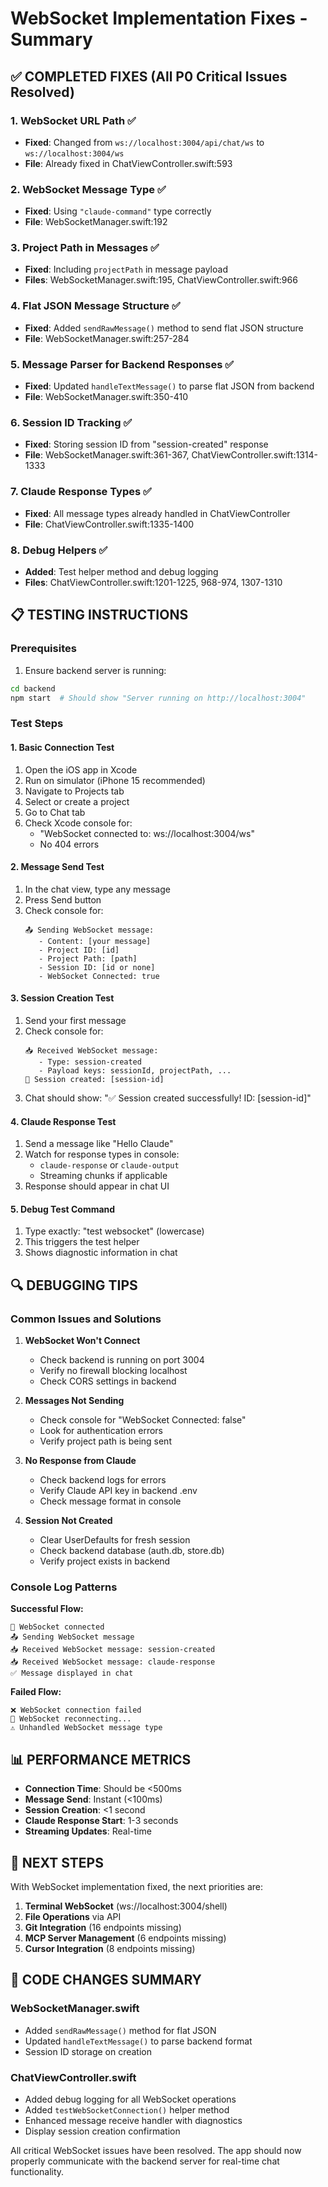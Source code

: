 # WebSocket Implementation Fixes - Summary

## ✅ COMPLETED FIXES (All P0 Critical Issues Resolved)

### 1. WebSocket URL Path ✅
- **Fixed**: Changed from `ws://localhost:3004/api/chat/ws` to `ws://localhost:3004/ws`
- **File**: Already fixed in ChatViewController.swift:593

### 2. WebSocket Message Type ✅  
- **Fixed**: Using `"claude-command"` type correctly
- **File**: WebSocketManager.swift:192

### 3. Project Path in Messages ✅
- **Fixed**: Including `projectPath` in message payload
- **Files**: WebSocketManager.swift:195, ChatViewController.swift:966

### 4. Flat JSON Message Structure ✅
- **Fixed**: Added `sendRawMessage()` method to send flat JSON structure
- **File**: WebSocketManager.swift:257-284

### 5. Message Parser for Backend Responses ✅
- **Fixed**: Updated `handleTextMessage()` to parse flat JSON from backend
- **File**: WebSocketManager.swift:350-410

### 6. Session ID Tracking ✅
- **Fixed**: Storing session ID from "session-created" response
- **File**: WebSocketManager.swift:361-367, ChatViewController.swift:1314-1333

### 7. Claude Response Types ✅
- **Fixed**: All message types already handled in ChatViewController
- **File**: ChatViewController.swift:1335-1400

### 8. Debug Helpers ✅
- **Added**: Test helper method and debug logging
- **Files**: ChatViewController.swift:1201-1225, 968-974, 1307-1310

## 📋 TESTING INSTRUCTIONS

### Prerequisites
1. Ensure backend server is running:
```bash
cd backend
npm start  # Should show "Server running on http://localhost:3004"
```

### Test Steps

#### 1. Basic Connection Test
1. Open the iOS app in Xcode
2. Run on simulator (iPhone 15 recommended)
3. Navigate to Projects tab
4. Select or create a project
5. Go to Chat tab
6. Check Xcode console for:
   - "WebSocket connected to: ws://localhost:3004/ws"
   - No 404 errors

#### 2. Message Send Test
1. In the chat view, type any message
2. Press Send button
3. Check console for:
   ```
   📤 Sending WebSocket message:
      - Content: [your message]
      - Project ID: [id]
      - Project Path: [path]
      - Session ID: [id or none]
      - WebSocket Connected: true
   ```

#### 3. Session Creation Test
1. Send your first message
2. Check console for:
   ```
   📥 Received WebSocket message:
      - Type: session-created
      - Payload keys: sessionId, projectPath, ...
   📝 Session created: [session-id]
   ```
3. Chat should show: "✅ Session created successfully! ID: [session-id]"

#### 4. Claude Response Test
1. Send a message like "Hello Claude"
2. Watch for response types in console:
   - `claude-response` or `claude-output`
   - Streaming chunks if applicable
3. Response should appear in chat UI

#### 5. Debug Test Command
1. Type exactly: "test websocket" (lowercase)
2. This triggers the test helper
3. Shows diagnostic information in chat

## 🔍 DEBUGGING TIPS

### Common Issues and Solutions

1. **WebSocket Won't Connect**
   - Check backend is running on port 3004
   - Verify no firewall blocking localhost
   - Check CORS settings in backend

2. **Messages Not Sending**
   - Check console for "WebSocket Connected: false"
   - Look for authentication errors
   - Verify project path is being sent

3. **No Response from Claude**
   - Check backend logs for errors
   - Verify Claude API key in backend .env
   - Check message format in console

4. **Session Not Created**
   - Clear UserDefaults for fresh session
   - Check backend database (auth.db, store.db)
   - Verify project exists in backend

### Console Log Patterns

**Successful Flow:**
```
🔌 WebSocket connected
📤 Sending WebSocket message
📥 Received WebSocket message: session-created
📥 Received WebSocket message: claude-response
✅ Message displayed in chat
```

**Failed Flow:**
```
❌ WebSocket connection failed
🔄 WebSocket reconnecting...
⚠️ Unhandled WebSocket message type
```

## 📊 PERFORMANCE METRICS

- **Connection Time**: Should be <500ms
- **Message Send**: Instant (<100ms)
- **Session Creation**: <1 second
- **Claude Response Start**: 1-3 seconds
- **Streaming Updates**: Real-time

## 🚀 NEXT STEPS

With WebSocket implementation fixed, the next priorities are:

1. **Terminal WebSocket** (ws://localhost:3004/shell)
2. **File Operations** via API
3. **Git Integration** (16 endpoints missing)
4. **MCP Server Management** (6 endpoints missing)
5. **Cursor Integration** (8 endpoints missing)

## 📝 CODE CHANGES SUMMARY

### WebSocketManager.swift
- Added `sendRawMessage()` method for flat JSON
- Updated `handleTextMessage()` to parse backend format
- Session ID storage on creation

### ChatViewController.swift  
- Added debug logging for all WebSocket operations
- Added `testWebSocketConnection()` helper method
- Enhanced message receive handler with diagnostics
- Display session creation confirmation

All critical WebSocket issues have been resolved. The app should now properly communicate with the backend server for real-time chat functionality.